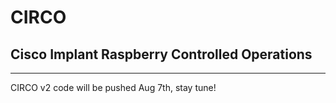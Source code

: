 # CIRCO
 
## Cisco Implant Raspberry Controlled Operations

----

CIRCO v2 code will be pushed Aug 7th, stay tune!

